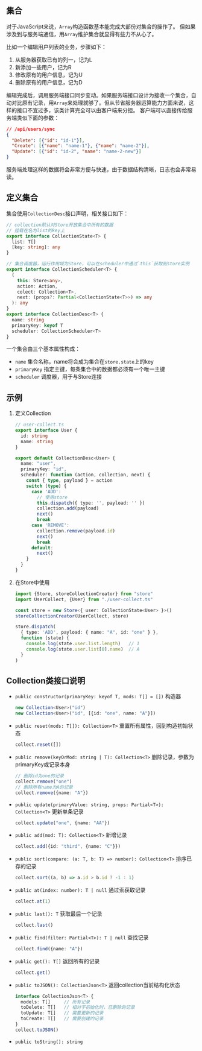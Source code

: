 ## 集合
对于JavaScript来说，`Array`构造函数基本能完成大部份对集合的操作了。
但如果涉及到与服务端通信，用`Array`维护集合就显得有些力不从心了。

比如一个编辑用户列表的业务，步骤如下：
1. 从服务器获取已有的列一，记为L
2. 新添加一些用户，记为R
3. 修改原有的用户信息，记为U
4. 删除原有的用户信息，记为D

编辑完成后，调用服务端接口同步变动。如果服务端接口设计为接收一个集合，自动对比原有记录，用`Array`来处理就够了。但从节省服务器运算能力方面来说，这样的接口不宜过多，该类计算完全可以由客户端来分担。
客户端可以直接传给服务端类似下面的参数：
```json
// /api/users/sync
{
  "Delete": [{"id": "id-1"}],
  "Create": [{"name": "name-1"}, {"name": "name-2"}],
  "Update": [{"id": "id-2", "name": "name-2-new"}]
}
```
服务端处理这样的数据将会非常方便与快速，由于数据结构清晰，日志也会非常易读。

## 定义集合
集合使用`CollectionDesc`接口声明，相关接口如下：
```ts
// collection默认对Store开放集合中所有的数据
// 挂载在名为list的key上
export interface CollectionState<T> {
  list: T[]
  [key: string]: any
}

// 集合调度器，运行作用域为Store，可以在scheduler中通过`this`获取到store实例
export interface CollectionScheduler<T> {
  (
    this: Store<any>,
    action: Action,
    colect: Collection<T>,
    next: (props?: Partial<CollectionState<T>>) => any
  ): any
}
export interface CollectionDesc<T> {
  name: string
  primaryKey: keyof T
  scheduler: CollectionScheduler<T>
}
```
一个集合由三个基本属性构成：
+ `name`       集合名称，name将会成为集合在`store.state`上的key
+ `primaryKey` 指定主键，每条集合中的数据都必须有一个唯一主键
+ `scheduler`  调度器，用于与Store连接

## 示例

1. 定义Collection
   ```ts
   // user-collect.ts
   export interface User {
     id: string
     name: string
   }

   export default CollectionDesc<User> {
     name: "user",
     primaryKey: "id",
     scheduler: function (action, collection, next) {
       const { type, payload } = action
       switch (type) {
         case 'ADD':
           // 使用store
           this.dispatch({ type: '', payload: '' })
           collection.add(payload)
           next()
           break
         case 'REMOVE':
           collection.remove(payload.id)
           next()
           break
         default:
           next()
       }
     }
   }
   ```
2. 在Store中使用
   ```ts
   import {Store, storeCollectionCreator} from "store"
   import UserCollect, {User} from "./user-collect.ts"

   const store = new Store<{ user: CollectionState<User> }>()
   storeCollectionCreator(UserCollect, store)
   
   store.dispatch(
     { type: 'ADD', payload: { name: "A", id: "one" } },
     function (state) {
       console.log(state.user.list.length)   // 1
       console.log(state.user.list[0].name)  // A
     }
   )
   ```

## Collection类接口说明
+ `public constructor(primaryKey: keyof T, mods: T[] = [])`
  构造器
  ```ts
  new Collection<User>("id")
  new Collection<User>("id", [{id: "one", name: "A"}])
  ```

+ `public reset(mods: T[]): Collection<T>`
   重置所有属性，回到构造初始状态
   ```ts
   collect.reset([])
   ```

+ `public remove(keyOrMod: string | T): Collection<T>`
   删除记录，参数为primaryKey或记录本身
   ```ts
   // 删除id为one的记录
   collect.remove("one")
   // 删除所有name为A的记录
   collect.remove({name: "A"})
   ```

+ `public update(primaryValue: string, props: Partial<T>): Collection<T>`
   更新单条记录
   ```ts
   collect.update("one", {name: "AA"})
   ```

+ `public add(mod: T): Collection<T>`
   新增记录
   ```ts
   collect.add({id: "third", {name: "C"}})
   ```

+ `public sort(compare: (a: T, b: T) => number): Collection<T>`
   排序已存的记录
   ```ts
   collect.sort((a, b) => a.id > b.id ? -1 : 1)
   ```

+ `public at(index: number): T | null`
   通过索获取记录
   ```ts
   collect.at(1)
   ```

+ `public last(): T`
   获取最后一个记录
   ```ts
   collect.last()
   ```

+ `public find(filter: Partial<T>): T | null`
   查找记录
   ```ts
   collect.find({name: "A"})
   ```

+ `public get(): T[]`
   返回所有的记录
   ```ts
   collect.get()
   ```

+ `public toJSON(): CollectionJson<T>`
   返回collection当前结构化状态
   ```ts
   interface CollectionJson<T> {
     models: T[]     // 所有记录
     toDelete: T[]   // 相对于初始化时，已删除的记录
     toUpdate: T[]   // 需要更新的记录
     toCreate: T[]   // 需要创建的记录
   }
   collect.toJSON()
   ```

+ `public toString(): string`

